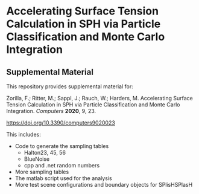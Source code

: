 # Accelerating Surface Tension Calculation in SPH via Particle Classification and Monte Carlo Integration 
## Supplemental Material

This repository provides supplemental material for:

Zorilla, F.; Ritter, M.; Sappl, J.; Rauch, W.; Harders, M. Accelerating Surface Tension Calculation in SPH via Particle Classification and Monte Carlo Integration. *Computers* **2020**, 9, 23.

https://doi.org/10.3390/computers9020023

This includes:
* Code to generate the sampling tables
  * Halton23, 45, 56
  * BlueNoise
  * cpp and .net random numbers
* More sampling tables
* The matlab script used for the analysis
* More test scene configurations and boundary objects for SPlisHSPlasH  
